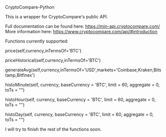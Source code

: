 CryptoCompare-Python

This is a wrapper for CryptoCompare's public API.

Full documentation can be found here: https://min-api.cryptocompare.com/
More information here: https://www.cryptocompare.com/api/#introduction

Functions currently supported:

price(self,currency,inTermsOf='BTC')

priceHistorical(self,currency,inTermsOf='BTC')

generateAvg(self,currency,inTermsOf='USD',markets='Coinbase,Kraken,Bitstamp,Bitfinex')

histoMinute(self, currency, baseCurrency = 'BTC', limit = 60, aggregate = 0, toTs = "")

histoHour(self, currency, baseCurrency = 'BTC', limit = 60, aggregate = 0, toTs = "")

histoDay(self, currency, baseCurrency = 'BTC', limit = 60, aggregate = 0, toTs = "")

I will try to finish the rest of the functions soon.
